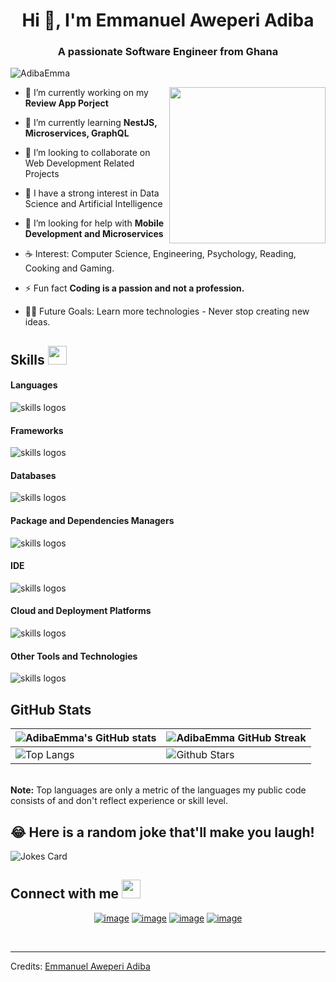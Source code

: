 <h1 align="center">Hi 👋, I'm Emmanuel Aweperi Adiba</h1>

<h3 align="center">A passionate Software Engineer from Ghana</h3>

<p align="left"> <img src="https://komarev.com/ghpvc/?username=AdibaEmma" alt="AdibaEmma"> </p>
<img align="right" src="https://github.com/7oSkaaa/7oSkaaa/blob/main/Images/Right_Side.gif?raw=true" width = 250px>

- 🔭 I’m currently working on my **Review App Porject** 

- 🌱 I’m currently learning **NestJS, Microservices, GraphQL**

-  👯 I’m looking to collaborate on Web Development Related Projects 

- 📝 I have a strong interest in Data Science and Artificial Intelligence
  
- 🤔 I’m looking for help with  **Mobile Development and Microservices**

- ☕ Interest: Computer Science, Engineering, Psychology, Reading, Cooking and Gaming.

- ⚡ Fun fact **Coding is a passion and not a profession.**

- 💪🏼 Future Goals: Learn more technologies - Never stop creating new ideas.


## Skills <img src="https://media.giphy.com/media/iY8CRBdQXODJSCERIr/giphy.gif" width="30px">&nbsp; 

<h4> Languages </h4>
<span> 
  <img src="https://skillicons.dev/icons?i=java,js,ts,kotlin,python,css" alt="skills logos" /> <br>
</span>

<h4> Frameworks </h4>
<span>
 <img src="https://skillicons.dev/icons?i=spring,nodejs,express,nestjs,react,sass" alt="skills logos" /> <br>
</span>

<h4> Databases </h4>
<span>
 <img src="https://skillicons.dev/icons?i=postgres,mysql,mongodb" alt="skills logos" /> <br>
</span>

<h4> Package and Dependencies Managers</h4>
<span>
 <img src="https://skillicons.dev/icons?i=maven,gradle" alt="skills logos" /> <br>
</span>

<h4> IDE </h4>
<span>
<img src="https://skillicons.dev/icons?i=vscode,idea" alt="skills logos" /> <br>
</span>

<h4> Cloud and Deployment Platforms </h4>
<span>
 <img src="https://skillicons.dev/icons?i=aws,netlify,vercel,heroku,docker" alt="skills logos" /> <br>
</span>

<h4> Other Tools and Technologies </h4>
<span>
 <img src="https://skillicons.dev/icons?i=git,github,githubactions,gitlab,webpack,redis,rabbitmq,kafka,hibernate,linux,nginx,postman,powershell,regex,sequelize" alt="skills logos" /> <br>
</span>

## GitHub Stats
| ![AdibaEmma's GitHub stats](https://github-readme-stats.vercel.app/api?username=AdibaEmma&show_icons=true&theme=tokyonight) | ![AdibaEmma GitHub Streak](https://github-readme-streak-stats.herokuapp.com/?user=AdibaEmma&theme=tokyonight) |
| --- | --- |
| ![Top Langs](https://github-readme-stats.vercel.app/api/top-langs/?username=AdibaEmma&theme=tokyonight) | ![Github Stars](https://github-readme-stats.vercel.app/api?username=AdibaEmma&show_icons=true&locale=en&count_private=true&hide_rank=true&custom_title=My%20GitHub%20Stats&disable_animations=true&theme=tokyonight) |

</br>
<b>Note:</b> Top languages are only a metric of the languages my public code consists of and don't reflect experience or skill level.
    
## 😂 Here is a random joke that'll make you laugh!
![Jokes Card](https://readme-jokes.vercel.app/api)

## Connect with me <img src="https://media.giphy.com/media/iY8CRBdQXODJSCERIr/giphy.gif" width="30px">
<div align="center">

[![image](https://img.shields.io/badge/LinkedIn-0077B5?style=for-the-badge&logo=linkedin&logoColor=white)](https://www.linkedin.com/in/emmanuel-adiba/)
[![image](https://img.shields.io/badge/Instagram-E4405F?style=for-the-badge&logo=instagram&logoColor=white)](https://www.instagram.com/adiba_emmanuel/)
[![image](https://img.shields.io/badge/Twitter-1DA1F2?style=for-the-badge&logo=twitter&logoColor=white)](https://twitter.com/emmanuel_adiba)
[![image](https://img.shields.io/badge/Gmail-D14836?style=for-the-badge&logo=gmail&logoColor=white)](mailto:eabaagah@gmail.com)
  
</div>
<br>


-----
Credits: [Emmanuel Aweperi Adiba](https://github.com/AdibaEmma)
